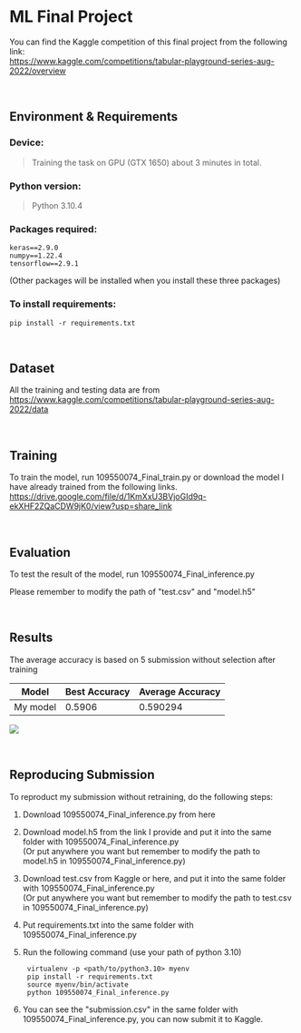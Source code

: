 # ML Final Project
You can find the Kaggle competition of this final project from the following link:  <br>
https://www.kaggle.com/competitions/tabular-playground-series-aug-2022/overview

<br>

## Environment & Requirements
### Device:
> Training the task on GPU (GTX 1650) about 3 minutes in total.
### Python version:
> Python 3.10.4
### Packages required:
    keras==2.9.0
    numpy==1.22.4
    tensorflow==2.9.1
(Other packages will be installed when you install these three packages)
### To install requirements:
    pip install -r requirements.txt

<br>

## Dataset
All the training and testing data are from  <br>
https://www.kaggle.com/competitions/tabular-playground-series-aug-2022/data

<br>

## Training
To train the model, run 109550074_Final_train.py or download the model I 
have already trained from the following links.  <br>
https://drive.google.com/file/d/1KmXxU3BVjoGId9q-ekXHF2ZQaCDW9jK0/view?usp=share_link

<br>

## Evaluation
To test the result of the model, run 109550074_Final_inference.py

Please remember to modify the path of "test.csv" and "model.h5"

<br>

## Results
The average accuracy is based on 5 submission without selection after training

| Model       |  Best Accuracy   | Average Accuracy |
| ----------- |----------------- | ---------------- |
| My model    |      0.5906      |     0.590294     |

![](https://i.imgur.com/jBUCvDY.png)

<br>

## Reproducing Submission
To reproduct my submission without retraining, do the following steps:

1. Download 109550074_Final_inference.py from here
    
2. Download model.h5 from the link I provide and put it into the same folder with 109550074_Final_inference.py  <br>
   (Or put anywhere you want but remember to modify the path to model.h5 in 109550074_Final_inference.py)

3. Download test.csv from Kaggle or here, and put it into the same folder with 109550074_Final_inference.py  <br>
   (Or put anywhere you want but remember to modify the path to test.csv in 109550074_Final_inference.py)

4. Put requirements.txt into the same folder with 109550074_Final_inference.py

5. Run the following command (use your path of python 3.10)

        virtualenv -p <path/to/python3.10> myenv
        pip install -r requirements.txt
        source myenv/bin/activate
        python 109550074_Final_inference.py
        
6. You can see the "submission.csv" in the same folder with 109550074_Final_inference.py, you can now submit it to Kaggle.
